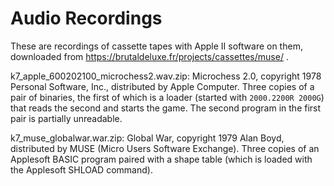 # Audio Recordings #

These are recordings of cassette tapes with Apple II software on them,
downloaded from https://brutaldeluxe.fr/projects/cassettes/muse/ .

k7_apple_600202100_microchess2.wav.zip: Microchess 2.0, copyright
1978 Personal Software, Inc., distributed by Apple Computer.  Three copies
of a pair of binaries, the first of which is a loader (started with
`2000.2200R 2000G`) that reads the second and starts the game.  The
second program in the first pair is partially unreadable.

k7_muse_globalwar.war.zip: Global War, copyright 1979 Alan Boyd,
distributed by MUSE (Micro Users Software Exchange).  Three copies of
an Applesoft BASIC program paired with a shape table (which is loaded
with the Applesoft SHLOAD command).
